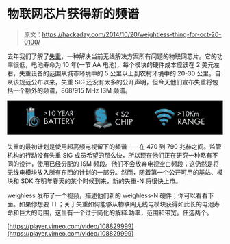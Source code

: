 # 物联网芯片获得新的频谱

> 原文：<https://hackaday.com/2014/10/20/weightless-thing-for-oct-20-0100/>

去年我们了解了[失重](http://www.weightless.org/)，一种解决当前无线解决方案所有问题的物联网芯片。它的功率很低，电池寿命为 10 年(一节 AA 电池)，每个模块的硬件成本应该在 2 美元左右，失重设备的范围从城市环境中的 5 公里以上到农村环境中的 20-30 公里。自从该规范公布以来，失重 SIG 还没有太多的公开声明，但今天他们宣布失重将包括一个额外的频谱，868/915 MHz ISM 频谱。

![weightless](img/2089c8dc864ece25aaf45556c2c69ca6.png)

失重的最初计划是使用超高频电视留下的频谱——在 470 到 790 兆赫之间。监管机构的行动没有失重 SIG 成员希望的那么快，所以现在他们正在研究一种略有不同的设计，使用已经分配的 ISM 频段。他们不会放弃电视空白频段；这仍然是将无线电模块放入所有东西的计划的一部分。然而，随着第一个公开可用的基站、模块和 SDK 在明年春天的某个时候到来，新的失重-N 将很快上市。

weighless 发布了一个视频，描述他们新的 weighless-N 硬件；你可以看看下面。如果你想要 TL；关于失重如何能够从物联网无线电模块获得如此长的电池寿命和巨大的范围，这里有一个过于简化的解释:功率，范围和带宽。任选两个。

[https://player.vimeo.com/video/108829999](https://player.vimeo.com/video/108829999)